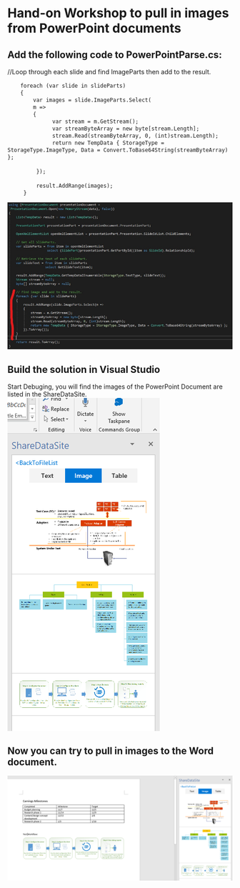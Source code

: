 # Hand-on Workshop to pull in images from PowerPoint documents 

## Add the following code to PowerPointParse.cs: 

//Loop through each slide and find ImageParts then add to the result.

        foreach (var slide in slideParts)
        {
            var images = slide.ImageParts.Select(
            m =>
            {               
                  var stream = m.GetStream();
                  var streamByteArray = new byte[stream.Length];
                  stream.Read(streamByteArray, 0, (int)stream.Length);
                  return new TempData { StorageType = StorageType.ImageType, Data = Convert.ToBase64String(streamByteArray) };
        
             });

             result.AddRange(images);
         }


![alt text](imgs/SDK.PNG "Pull in Image")

## Build the solution in Visual Studio
Start Debuging, you will find the images of the PowerPoint Document are listed in the ShareDataSite.
![alt text](imgs/ImageShowup.PNG "Image showup")

## Now you can try to pull in images to the Word document.
![alt text](imgs/Re-useImageContent.PNG "Re-use image content")











